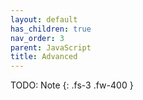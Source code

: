 ```yaml
---
layout: default
has_children: true
nav_order: 3
parent: JavaScript
title: Advanced
---
```


TODO: Note
{: .fs-3 .fw-400 }
